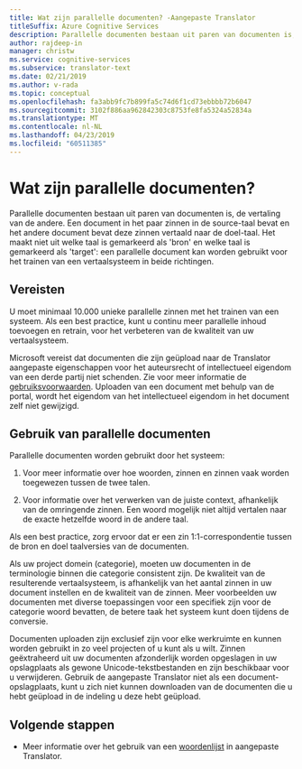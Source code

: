 ```yaml
---
title: Wat zijn parallelle documenten? -Aangepaste Translator
titleSuffix: Azure Cognitive Services
description: Parallelle documenten bestaan uit paren van documenten is, de vertaling van de andere. Een document in het paar zinnen in de source-taal bevat en het andere document bevat deze zinnen vertaald naar de doel-taal.
author: rajdeep-in
manager: christw
ms.service: cognitive-services
ms.subservice: translator-text
ms.date: 02/21/2019
ms.author: v-rada
ms.topic: conceptual
ms.openlocfilehash: fa3abb9fc7b899fa5c74d6f1cd73ebbbb72b6047
ms.sourcegitcommit: 3102f886aa962842303c8753fe8fa5324a52834a
ms.translationtype: MT
ms.contentlocale: nl-NL
ms.lasthandoff: 04/23/2019
ms.locfileid: "60511385"
---
```

# <a name="what-are-parallel-documents"></a>Wat zijn parallelle documenten?

Parallelle documenten bestaan uit paren van documenten is, de vertaling van de andere. Een document in het paar zinnen in de source-taal bevat en het andere document bevat deze zinnen vertaald naar de doel-taal.
Het maakt niet uit welke taal is gemarkeerd als 'bron' en welke taal is gemarkeerd als 'target': een parallelle document kan worden gebruikt voor het trainen van een vertaalsysteem in beide richtingen.

## <a name="requirements"></a>Vereisten

U moet minimaal 10.000 unieke parallelle zinnen met het trainen van een systeem. Als een best practice, kunt u continu meer parallelle inhoud toevoegen en retrain, voor het verbeteren van de kwaliteit van uw vertaalsysteem.

Microsoft vereist dat documenten die zijn geüpload naar de Translator aangepaste eigenschappen voor het auteursrecht of intellectueel eigendom van een derde partij niet schenden. Zie voor meer informatie de [gebruiksvoorwaarden](https://azure.microsoft.com/support/legal/cognitive-services-terms/).
Uploaden van een document met behulp van de portal, wordt het eigendom van het intellectueel eigendom in het document zelf niet gewijzigd.

## <a name="use-of-parallel-documents"></a>Gebruik van parallelle documenten

Parallelle documenten worden gebruikt door het systeem:

1.  Voor meer informatie over hoe woorden, zinnen en zinnen vaak worden toegewezen tussen de twee talen.

2.  Voor informatie over het verwerken van de juiste context, afhankelijk van de omringende zinnen. Een woord mogelijk niet altijd vertalen naar de exacte hetzelfde woord in de andere taal.

Als een best practice, zorg ervoor dat er een zin 1:1-correspondentie tussen de bron en doel taalversies van de documenten.

Als uw project domein (categorie), moeten uw documenten in de terminologie binnen die categorie consistent zijn. De kwaliteit van de resulterende vertaalsysteem, is afhankelijk van het aantal zinnen in uw document instellen en de kwaliteit van de zinnen. Meer voorbeelden uw documenten met diverse toepassingen voor een specifiek zijn voor de categorie woord bevatten, de betere taak het systeem kunt doen tijdens de conversie.

Documenten uploaden zijn exclusief zijn voor elke werkruimte en kunnen worden gebruikt in zo veel projecten of u kunt als u wilt. Zinnen geëxtraheerd uit uw documenten afzonderlijk worden opgeslagen in uw opslagplaats als gewone Unicode-tekstbestanden en zijn beschikbaar voor u verwijderen. Gebruik de aangepaste Translator niet als een document-opslagplaats, kunt u zich niet kunnen downloaden van de documenten die u hebt geüpload in de indeling u deze hebt geüpload.



## <a name="next-steps"></a>Volgende stappen

- Meer informatie over het gebruik van een [woordenlijst](what-is-dictionary.md) in aangepaste Translator.
